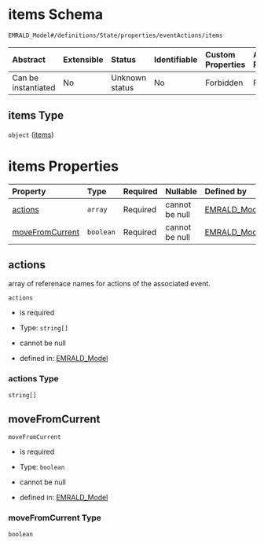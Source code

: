 # items Schema

```txt
EMRALD_Model#/definitions/State/properties/eventActions/items
```



| Abstract            | Extensible | Status         | Identifiable | Custom Properties | Additional Properties | Access Restrictions | Defined In                                                                                                    |
| :------------------ | :--------- | :------------- | :----------- | :---------------- | :-------------------- | :------------------ | :------------------------------------------------------------------------------------------------------------ |
| Can be instantiated | No         | Unknown status | No           | Forbidden         | Forbidden             | none                | [EMRALD_JsonSchemaV3_0.json*](../../../../../Emrald-UI/out/EMRALD_JsonSchemaV3_0.json "open original schema") |

## items Type

`object` ([items](emrald_jsonschemav3\_0-definitions-state-properties-eventactions-items.md))

# items Properties

| Property                            | Type      | Required | Nullable       | Defined by                                                                                                                                                                                                     |
| :---------------------------------- | :-------- | :------- | :------------- | :------------------------------------------------------------------------------------------------------------------------------------------------------------------------------------------------------------- |
| [actions](#actions)                 | `array`   | Required | cannot be null | [EMRALD_Model](emrald_jsonschemav3_0-definitions-state-properties-eventactions-items-properties-actions.md "EMRALD_Model#/definitions/State/properties/eventActions/items/properties/actions")                 |
| [moveFromCurrent](#movefromcurrent) | `boolean` | Required | cannot be null | [EMRALD_Model](emrald_jsonschemav3_0-definitions-state-properties-eventactions-items-properties-movefromcurrent.md "EMRALD_Model#/definitions/State/properties/eventActions/items/properties/moveFromCurrent") |

## actions

array of referenace names for actions of the associated event.

`actions`

*   is required

*   Type: `string[]`

*   cannot be null

*   defined in: [EMRALD_Model](emrald_jsonschemav3\_0-definitions-state-properties-eventactions-items-properties-actions.md "EMRALD_Model#/definitions/State/properties/eventActions/items/properties/actions")

### actions Type

`string[]`

## moveFromCurrent



`moveFromCurrent`

*   is required

*   Type: `boolean`

*   cannot be null

*   defined in: [EMRALD_Model](emrald_jsonschemav3\_0-definitions-state-properties-eventactions-items-properties-movefromcurrent.md "EMRALD_Model#/definitions/State/properties/eventActions/items/properties/moveFromCurrent")

### moveFromCurrent Type

`boolean`
